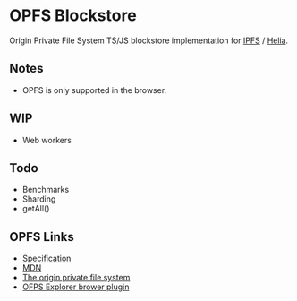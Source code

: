 # OPFS Blockstore

Origin Private File System TS/JS blockstore implementation for
[IPFS](https://ipfs.io) / [Helia](https://github.com/ipfs/helia).

## Notes

- OPFS is only supported in the browser.

## WIP

- Web workers

## Todo

- Benchmarks
- Sharding
- getAll()

## OPFS Links

- [Specification](https://fs.spec.whatwg.org/)
- [MDN](https://developer.mozilla.org/en-US/docs/Web/API/File_System_API/Origin_private_file_system)
- [The origin private file system](https://web.dev/articles/origin-private-file-system)
- [OFPS Explorer brower plugin](https://chromewebstore.google.com/detail/opfs-explorer/acndjpgkpaclldomagafnognkcgjignd?pli=1)

